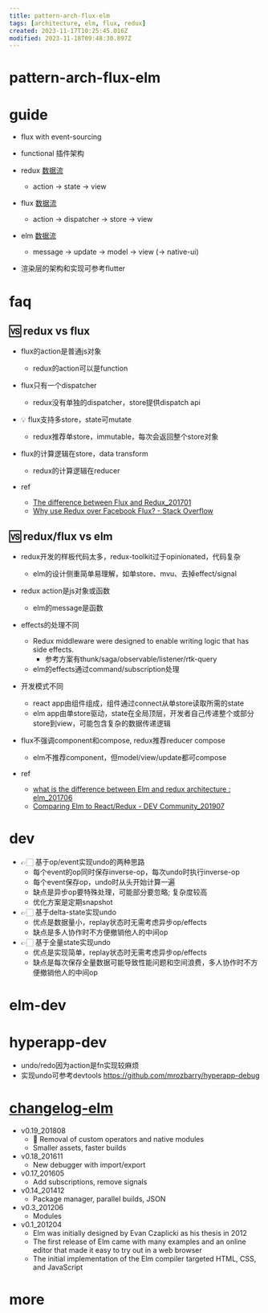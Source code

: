 ```yaml
---
title: pattern-arch-flux-elm
tags: [architecture, elm, flux, redux]
created: 2023-11-17T10:25:45.016Z
modified: 2023-11-18T09:48:30.897Z
---
```


# pattern-arch-flux-elm

# guide

- flux with event-sourcing
- functional 插件架构

- redux [数据流](https://redux.js.org/tutorials/fundamentals/part-2-concepts-data-flow)
  - action -> state -> view
- flux [数据流](http://fluxxor.com/what-is-flux.html)
  - action -> dispatcher -> store -> view
- elm [数据流](https://elmbridge.github.io/curriculum/The%20Elm%20Architecture.html)
  - message -> update -> model -> view (-> native-ui)

- 渲染层的架构和实现可参考flutter
# faq

## 🆚️ redux vs flux

- flux的action是普通js对象
  - redux的action可以是function

- flux只有一个dispatcher
  - redux没有单独的dispatcher，store提供dispatch api

- 💡 flux支持多store，state可mutate
  - redux推荐单store，immutable，每次会返回整个store对象

- flux的计算逻辑在store，data transform
  - redux的计算逻辑在reducer

- ref
  - [The difference between Flux and Redux_201701](https://medium.com/edge-coders/the-difference-between-flux-and-redux-71d31b118c1)
  - [Why use Redux over Facebook Flux? - Stack Overflow](https://stackoverflow.com/questions/32461229/why-use-redux-over-facebook-flux)

## 🆚️ redux/flux vs elm

- redux开发的样板代码太多，redux-toolkit过于opinionated，代码复杂
  - elm的设计侧重简单易理解，如单store、mvu、去掉effect/signal

- redux action是js对象或函数
  - elm的message是函数

- effects的处理不同
  - Redux middleware were designed to enable writing logic that has side effects.
    - 参考方案有thunk/saga/observable/listener/rtk-query
  - elm的effects通过command/subscription处理

- 开发模式不同
  - react app由组件组成，组件通过connect从单store读取所需的state
  - elm app由单store驱动，state在全局顶层，开发者自己传递整个或部分store到view，可能包含复杂的数据传递逻辑

- flux不强调component和compose, redux推荐reducer compose
  - elm不推荐component，但model/view/update都可compose

- ref
  - [what is the difference between Elm and redux architecture : elm_201706](https://www.reddit.com/r/elm/comments/6jkt6c/what_is_the_difference_between_elm_and_redux/)
  - [Comparing Elm to React/Redux - DEV Community_201907](https://dev.to/rametta/comparing-elm-to-react-redux-2emo)
# dev
- 👉🏻 基于op/event实现undo的两种思路
  - 每个event的op同时保存inverse-op，每次undo时执行inverse-op
  - 每个event保存op，undo时从头开始计算一遍
  - 缺点是异步op要特殊处理，可能部分要忽略; 复杂度较高
  - 优化方案是定期snapshot
- 👉🏻 基于delta-state实现undo
  - 优点是数据量小，replay状态时无需考虑异步op/effects
  - 缺点是多人协作时不方便撤销他人的中间op
- 👉🏻 基于全量state实现undo
  - 优点是实现简单，replay状态时无需考虑异步op/effects
  - 缺点是每次保存全量数据可能导致性能问题和空间浪费，多人协作时不方便撤销他人的中间op
# elm-dev

# hyperapp-dev
- undo/redo因为action是fn实现较麻烦
- 实现undo可参考devtools https://github.com/mrozbarry/hyperapp-debug
# [changelog-elm](https://elm-lang.org/news)
- v0.19_201808
  - 🚨 Removal of custom operators and native modules
  - Smaller assets, faster builds
- v0.18_201611
  - New debugger with import/export
- v0.17_201605
  - Add subscriptions, remove signals
- v0.14_201412
  - Package manager, parallel builds, JSON
- v0.3_201206
  - Modules
- v0.1_201204
  - Elm was initially designed by Evan Czaplicki as his thesis in 2012
  - The first release of Elm came with many examples and an online editor that made it easy to try out in a web browser
  - The initial implementation of the Elm compiler targeted HTML, CSS, and JavaScript
# more
